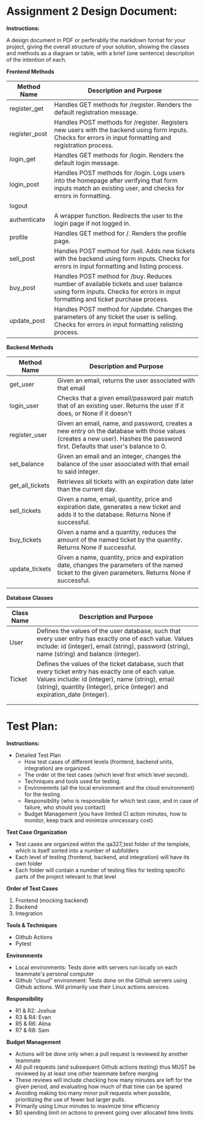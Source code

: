 # Assignment 2 Design Document:

**Instructions:**

A design document in PDF or perferablly the markdown format for your project, giving the overall structure of your solution, showing the classes and methods as a diagram or table, with a brief (one sentence) description of the intention of each.

**Frontend Methods**

| Method Name     	| Description and Purpose      	|
|-----------------	|------------------------------	|
|register_get       |Handles GET methods for /register. Renders the default registration message.|
|register_post      |Handles POST methods for /register. Registers new users with the backend using form inputs. Checks for errors in input formatting and registration process.|
|login_get          |Handles GET methods for /login. Renders the default login message.|
|login_post         |Handles POST methods for /login. Logs users into the homepage after verifying that form inputs match an existing user, and checks for errors in formatting. |
|logout             |                              	|
|authenticate       |A wrapper function. Redirects the user to the login page if not logged in.|
|profile            |Handles GET method for /. Renders the profile page.|
|sell_post         	|Handles POST method for /sell. Adds new tickets with the backend using form inputs. Checks for errors in input formatting and listing process.|
|buy_post          	|Handles POST method for /buy. Reduces number of available tickets and user balance using form inputs. Checks for errors in input formatting and ticket purchase process.|
|update_post        |Handles POST method for /update. Changes the parameters of any ticket the user is selling. Checks for errors in input formatting relisting process.|

**Backend Methods**

| Method Name     	| Description and Purpose      	|
|-----------------	|------------------------------	|
|get_user           |Given an email, returns the user associated with that email|
|login_user         |Checks that a given email/password pair match that of an existing user. Returns the user if it does, or None if it doesn't|
|register_user      |Given an email, name, and password, creates a new entry on the database with those values (creates a new user). Hashes the password first. Defaults that user's balance to 0.|
|set_balance        |Given an email and an integer, changes the balance of the user associated with that email to said integer.|
|get_all_tickets    |Retrieves all tickets with an expiration date later than the current day.|
|sell_tickets      	|Given a name, email, quantity, price and expiration date, generates a new ticket and adds it to the database. Returns None if successful.|
|buy_tickets       	|Given a name and a quantity, reduces the amount of the named ticket by the quantity. Returns None if successful.|
|update_tickets    	|Given a name, quantity, price and expiration date, changes the parameters of the named ticket to the given parameters. Returns None if successful.|
|                 	|                              	|

**Database Classes**

| Class Name      	| Description and Purpose      	|
|-----------------	|------------------------------	|
|User               |Defines the values of the user database, such that every user entry has exactly one of each value. Values include: id (integer), email (string), password (string), name (string) and balance (integer).|
|Ticket            	|Defines the values of the ticket database, such that every ticket entry has exactly one of each value. Values include: id (integer), name (string), email (string), quantity (integer), price (integer) and expiration_date (integer).                               	|
|                 	|                              	|
|                 	|                              	|

# Test Plan:

**Instructions:**

- Detailed Test Plan
  - How test cases of different levels (frontend, backend units, integration) are organized.
  - The order ot the test cases (which level first which level second).
  - Techniques and tools used for testing.
  - Environemnts (all the local environment and the cloud environment) for the testing.
  - Responsibility (who is responsible for which test case, and in case of failure, who should you contact)
  - Budget Management (you have limited CI action minutes, how to monitor, keep track and minimize unncessary cost)

**Test Case Organization**

- Test cases are organized within the qa327_test folder of the template, which is itself sorted into a number of subfolders
- Each level of testing (frontend, backend, and integration) will have its own folder
- Each folder  will contain a number of testing files for testing specific parts of the project relevant to that level

**Order of Test Cases**

1. Frontend (mocking backend)
2. Backend
3. Integration

**Tools & Techniques**

- Github Actions 
- Pytest

**Environments**

- Local environments: Tests done with servers run locally on each teammate's personal computer
- Github "cloud" environment: Tests done on the Github servers using Github actions. Will primarily use their Linux actions services.

**Responsibility**

- R1 & R2: Joshua 
- R3 & R4: Evan 
- R5 & R6: Alina
- R7 & R8: Sam

**Budget Management**

- Actions will be done only when a pull request is reviewed by another teammate
- All pull requests (and subsequent Github actions testing) thus MUST be reviewed by at least one other teammate before merging
- These reviews will include checking how many minutes are left for the given period, and evaluating how much of that time can be spared
- Avoiding making too many minor pull requests when possible, prioritizing the use of fewer but larger pulls.
- Primarily using Linux minutes to maximize time efficiency 
- $0 spending limit on actions to prevent going over allocated time limits
